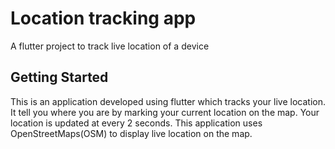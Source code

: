 # Location tracking app

A flutter project to track live location of a device

## Getting Started

This is an application developed using flutter which tracks your live location. It tell you where you are by marking your current location on the map. Your location is updated at every 2 seconds. 
This application uses OpenStreetMaps(OSM) to display live location on the map. 

